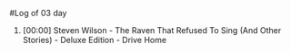 #Log of 03 day

1. [00:00] Steven Wilson - The Raven That Refused To Sing (And Other Stories) - Deluxe Edition - Drive Home
